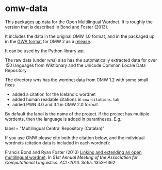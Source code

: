 # omw-data

This packages up data for the Open Multilingual Wordnet.  It is roughly the version that is described in Bond and Foster (2013).

It includes the data in the original OMW 1.0 format, and in the packaged up in the [GWA format](https://github.com/globalwordnet/schemas/) for OMW 2 as a [release](https://github.com/bond-lab/omw-data/releases).

It can be used by the Python library [wn](https://github.com/goodmami/wn).

The raw data (under *wns*) also has the automatically extracted data
for over 150 languages from Wiktionary and the ‎Unicode Common Locale
Data Repository.


The directory *wns* has the wordnet data from OMW 1.2 with some small fixes
 * added a citation for the Icelandic wordnet
 * added human readable citations in ``omw-citations.tab``
 * added PWN 3.0 and 3.1 in OMW 2.0 format

By default the label is the name of the project.  If the project has multiple wordents, then the language is added in parantheses.  E.g.:

label = "Multilingual Central Repository (Catalan)"


If you use OMW please cite both the citation below, and the individual wordnets (citation data is included in each wordnet):

Francis Bond and Ryan Foster (2013)
[Linking and extending an open multilingual wordnet](http://aclweb.org/anthology/P/P13/P13-1133.pdf)</a>.
In *51st Annual Meeting of the Association for Computational Linguistics:  ACL-2013*.
Sofia. 1352–1362
      
